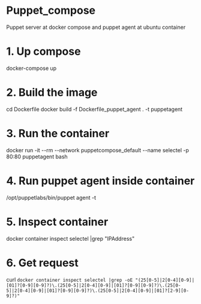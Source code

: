 # Puppet_compose
Puppet server at docker compose and puppet agent at ubuntu container

# 1. Up compose
docker-compose up

# 2. Build the image 
cd Dockerfile 
docker build -f Dockerfile_puppet_agent . -t puppetagent

# 3. Run the container
docker run -it --rm --network puppetcompose_default --name selectel -p 80:80 puppetagent bash

# 4. Run puppet agent inside container
/opt/puppetlabs/bin/puppet agent -t

# 5. Inspect container
docker container inspect selectel |grep "IPAddress"

# 6. Get request
curl `docker container inspect selectel |grep -oE "(25[0-5]|2[0-4][0-9]|[01]?[0-9][0-9]?)\.(25[0-5]|2[0-4][0-9]|[01]?[0-9][0-9]?)\.(25[0-5]|2[0-4][0-9]|[01]?[0-9][0-9]?)\.(25[0-5]|2[0-4][0-9]|[01]?[2-9][0-9]?)"`

